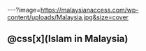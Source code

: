 ---?image=https://malaysianaccess.com/wp-content/uploads/Malaysia.jpg&size=cover
## @css[x](Islam in Malaysia)
